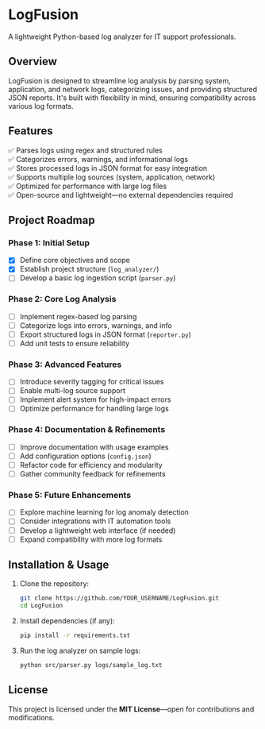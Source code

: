 # **LogFusion**  
A lightweight Python-based log analyzer for IT support professionals.

## **Overview**  
LogFusion is designed to streamline log analysis by parsing system, application, and network logs, categorizing issues, and providing structured JSON reports. It's built with flexibility in mind, ensuring compatibility across various log formats.

## **Features**  
✅ Parses logs using regex and structured rules  
✅ Categorizes errors, warnings, and informational logs  
✅ Stores processed logs in JSON format for easy integration  
✅ Supports multiple log sources (system, application, network)  
✅ Optimized for performance with large log files  
✅ Open-source and lightweight—no external dependencies required  

## **Project Roadmap**  
### **Phase 1: Initial Setup**  
- [x] Define core objectives and scope  
- [x] Establish project structure (`log_analyzer/`)  
- [ ] Develop a basic log ingestion script (`parser.py`)  

### **Phase 2: Core Log Analysis**  
- [ ] Implement regex-based log parsing  
- [ ] Categorize logs into errors, warnings, and info  
- [ ] Export structured logs in JSON format (`reporter.py`)  
- [ ] Add unit tests to ensure reliability  

### **Phase 3: Advanced Features**  
- [ ] Introduce severity tagging for critical issues  
- [ ] Enable multi-log source support  
- [ ] Implement alert system for high-impact errors  
- [ ] Optimize performance for handling large logs  

### **Phase 4: Documentation & Refinements**  
- [ ] Improve documentation with usage examples  
- [ ] Add configuration options (`config.json`)  
- [ ] Refactor code for efficiency and modularity  
- [ ] Gather community feedback for refinements  

### **Phase 5: Future Enhancements**  
- [ ] Explore machine learning for log anomaly detection  
- [ ] Consider integrations with IT automation tools  
- [ ] Develop a lightweight web interface (if needed)  
- [ ] Expand compatibility with more log formats  

## **Installation & Usage**  
1. Clone the repository:  
   ```bash
   git clone https://github.com/YOUR_USERNAME/LogFusion.git
   cd LogFusion
   ```
2. Install dependencies (if any):  
   ```bash
   pip install -r requirements.txt
   ```
3. Run the log analyzer on sample logs:  
   ```bash
   python src/parser.py logs/sample_log.txt
   ```

## **License**  
This project is licensed under the **MIT License**—open for contributions and modifications.  

